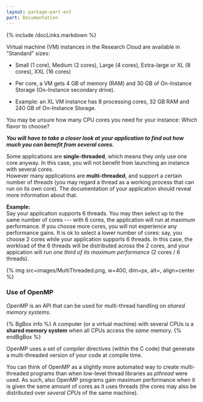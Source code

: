 ```yaml
---
layout: package-part-ext
part: Documentation
---
```

{% include /docLinks.markdown %}

Virtual machine (VM) instances in the Research Cloud are available in "Standard" sizes:

* Small (1 core), Medium (2 cores), Large (4 cores), Extra-large or XL (8 cores), XXL (16 cores)

* Per core, a VM gets 4 GB of memory (RAM) and 30 GB of On-Instance Storage (On-Instance secondary drive).

* Example: an XL VM instance has 8 processing cores, 32 GB RAM and 240 GB of On-Instance Storage.

You may be unsure how many CPU cores you need for your instance: Which flavor to choose? 

***You will have to take a closer look at your application to find out how much you can benefit from several cores.***

Some applications are **single-threaded**, which means they only use one core anyway. In this case, you will not benefit from launching an instance with several cores.     
However many applications are **multi-threaded**, and support a certain number of *threads* (you may regard a thread as a working process that can run on its own core). The documentation of your application should reveal more information about that. 

**Example:**    
Say your application supports 6 threads. You may then select up to the same number of cores --- with 6 cores, the application will run at maximum performance. If you choose more cores, you will not experience any performance gains. It is ok to select a lower number of cores: say, you choose 2 cores while your application supports 6 threads. In this case, the workload of the 6 threads will be distributed across the 2 cores, and your appication will run *one third of its maximum performance* (2 cores / 6 threads).

{% img src=images/MultiThreaded.png, w=400, dim=px, alt=, align=center %}

### Use of OpenMP

*OpenMP* is an API that can be used for multi-thread handling on *shared memory systems*. 

{% BgBox info %}
A computer (or a virtual machine) with several CPUs is a **shared memory system** when all CPUs access the *same* memory.
{% endBgBox %}

OpenMP uses a set of compiler directives (within the C code) that generate a multi-threaded version of your code at compile time. 

You can think of OpenMP as a slightly more automated way to create multi-threaded programs than when low-level thread libraries as *pthread* were used.
As such, also OpenMP programs gain maximum performance when it is given the same amount of cores as it uses threads (the cores may also be distributed over *several CPUs* of the same machine).



